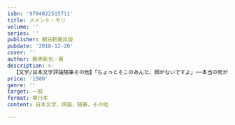 ```yaml
---
isbn: '9784022515711'
title: メメント・モリ
volume: ''
series: ''
publisher: 朝日新聞出版
pubdate: '2018-12-20'
cover: ''
author: 藤原新也／著
description: >-
  【文学/日本文学評論随筆その他】「ちょっとそこのあんた、顔がないですよ」──本当の死が見えないと、本当の生も生きられない。1983年の刊行以来、30年以上にわたって多くの読者に読み継がれ、さまざまな人生に寄り添ってきたロングセラーが、奇跡の再登場。現代を生きる人々へ。
price: '1500'
genre: ''
target: 一般
format: 単行本
content: 日本文学、評論、随筆、その他

---
```

